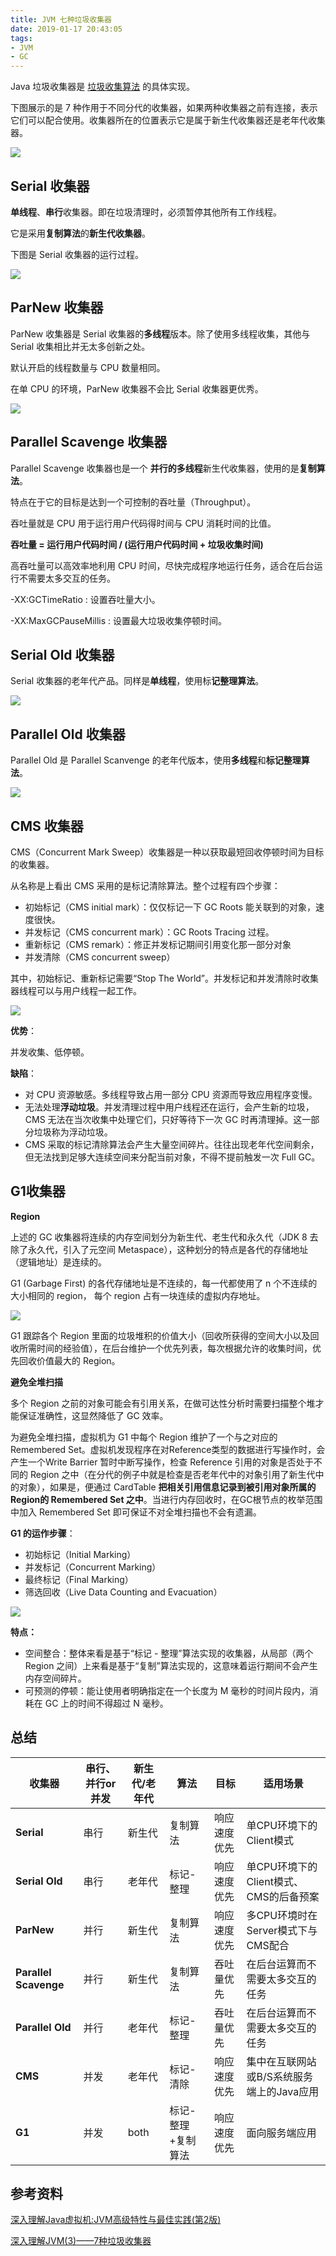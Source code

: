 ```yaml
---
title: JVM 七种垃圾收集器
date: 2019-01-17 20:43:05
tags: 
- JVM
- GC
---
```


Java 垃圾收集器是 [垃圾收集算法](http://wuzhangyang.com/2019/01/15/garbage-collection-algorithm/) 的具体实现。

下图展示的是 7 种作用于不同分代的收集器，如果两种收集器之前有连接，表示它们可以配合使用。收集器所在的位置表示它是属于新生代收集器还是老年代收集器。

![](https://raw.githubusercontent.com/zywudev/blog-source/master/image/seven_garbage_collector.png)

## Serial 收集器

**单线程**、**串行**收集器。即在垃圾清理时，必须暂停其他所有工作线程。

它是采用**复制算法**的**新生代收集器**。

下图是 Serial 收集器的运行过程。

![](https://raw.githubusercontent.com/zywudev/blog-source/master/image/serial_collector.png)

## ParNew 收集器

ParNew 收集器是 Serial 收集器的**多线程**版本。除了使用多线程收集，其他与 Serial 收集相比并无太多创新之处。

默认开启的线程数量与 CPU 数量相同。

在单 CPU 的环境，ParNew 收集器不会比 Serial 收集器更优秀。

![](https://raw.githubusercontent.com/zywudev/blog-source/master/image/parnew_collector.png)

## Parallel Scavenge 收集器

Parallel Scavenge 收集器也是一个 **并行的多线程**新生代收集器，使用的是**复制算法**。

特点在于它的目标是达到一个可控制的吞吐量（Throughput）。

吞吐量就是 CPU 用于运行用户代码得时间与 CPU 消耗时间的比值。

**吞吐量 = 运行用户代码时间 / (运行用户代码时间 + 垃圾收集时间)**

高吞吐量可以高效率地利用 CPU 时间，尽快完成程序地运行任务，适合在后台运行不需要太多交互的任务。

-XX:GCTimeRatio : 设置吞吐量大小。

-XX:MaxGCPauseMillis : 设置最大垃圾收集停顿时间。

## Serial Old 收集器

Serial 收集器的老年代产品。同样是**单线程**，使用标**记整理算法**。

![](https://raw.githubusercontent.com/zywudev/blog-source/master/image/serial_collector.png)

## Parallel Old 收集器

Parallel Old 是 Parallel Scanvenge 的老年代版本，使用**多线程**和**标记整理算法**。

![](https://raw.githubusercontent.com/zywudev/blog-source/master/image/parallel_old_collector.png)

## CMS 收集器

CMS（Concurrent Mark Sweep）收集器是一种以获取最短回收停顿时间为目标的收集器。

从名称是上看出 CMS 采用的是标记清除算法。整个过程有四个步骤：

- 初始标记（CMS initial mark）：仅仅标记一下 GC Roots 能关联到的对象，速度很快。
- 并发标记（CMS concurrent mark）：GC Roots Tracing 过程。
- 重新标记（CMS remark）：修正并发标记期间引用变化那一部分对象
- 并发清除（CMS concurrent sweep）

其中，初始标记、重新标记需要“Stop The World”。并发标记和并发清除时收集器线程可以与用户线程一起工作。

![](https://raw.githubusercontent.com/zywudev/blog-source/master/image/cms_collector.png)

**优势**：

并发收集、低停顿。

**缺陷**：

- 对 CPU 资源敏感。多线程导致占用一部分 CPU 资源而导致应用程序变慢。
- 无法处理**浮动垃圾**。并发清理过程中用户线程还在运行，会产生新的垃圾，CMS 无法在当次收集中处理它们，只好等待下一次 GC 时再清理掉。这一部分垃圾称为浮动垃圾。
- CMS 采取的标记清除算法会产生大量空间碎片。往往出现老年代空间剩余，但无法找到足够大连续空间来分配当前对象，不得不提前触发一次 Full GC。

## G1收集器

**Region**

上述的 GC 收集器将连续的内存空间划分为新生代、老生代和永久代（JDK 8 去除了永久代，引入了元空间 Metaspace），这种划分的特点是各代的存储地址（逻辑地址）是连续的。

G1 (Garbage First) 的各代存储地址是不连续的，每一代都使用了 n 个不连续的大小相同的 region， 每个 region 占有一块连续的虚拟内存地址。

![](https://raw.githubusercontent.com/zywudev/blog-source/master/image/g1_region.png)

G1 跟踪各个 Region 里面的垃圾堆积的价值大小（回收所获得的空间大小以及回收所需时间的经验值），在后台维护一个优先列表，每次根据允许的收集时间，优先回收价值最大的 Region。

**避免全堆扫描**

多个 Region 之前的对象可能会有引用关系，在做可达性分析时需要扫描整个堆才能保证准确性，这显然降低了 GC 效率。

为避免全堆扫描，虚拟机为 G1 中每个 Region 维护了一个与之对应的 Remembered Set。虚拟机发现程序在对Reference类型的数据进行写操作时，会产生一个Write Barrier 暂时中断写操作，检查 Reference 引用的对象是否处于不同的 Region 之中（在分代的例子中就是检查是否老年代中的对象引用了新生代中的对象），如果是，便通过 CardTable **把相关引用信息记录到被引用对象所属的Region的 Remembered Set 之中**。当进行内存回收时，在GC根节点的枚举范围中加入 Remembered Set 即可保证不对全堆扫描也不会有遗漏。

**G1 的运作步骤**：

- 初始标记（Initial Marking）
- 并发标记（Concurrent Marking）
- 最终标记（Final Marking）
- 筛选回收（Live Data Counting and Evacuation）

![](https://raw.githubusercontent.com/zywudev/blog-source/master/image/g1_collector.png)

**特点：**

- 空间整合：整体来看是基于“标记 - 整理”算法实现的收集器，从局部（两个 Region 之间）上来看是基于“复制”算法实现的，这意味着运行期间不会产生内存空间碎片。
- 可预测的停顿：能让使用者明确指定在一个长度为 M 毫秒的时间片段内，消耗在 GC 上的时间不得超过 N 毫秒。

## 总结

| 收集器                | 串行、并行or并发 | 新生代/老年代 | 算法               | 目标         | 适用场景                                  |
| --------------------- | ---------------- | ------------- | ------------------ | ------------ | ----------------------------------------- |
| **Serial**            | 串行             | 新生代        | 复制算法           | 响应速度优先 | 单CPU环境下的Client模式                   |
| **Serial Old**        | 串行             | 老年代        | 标记-整理          | 响应速度优先 | 单CPU环境下的Client模式、CMS的后备预案    |
| **ParNew**            | 并行             | 新生代        | 复制算法           | 响应速度优先 | 多CPU环境时在Server模式下与CMS配合        |
| **Parallel Scavenge** | 并行             | 新生代        | 复制算法           | 吞吐量优先   | 在后台运算而不需要太多交互的任务          |
| **Parallel Old**      | 并行             | 老年代        | 标记-整理          | 吞吐量优先   | 在后台运算而不需要太多交互的任务          |
| **CMS**               | 并发             | 老年代        | 标记-清除          | 响应速度优先 | 集中在互联网站或B/S系统服务端上的Java应用 |
| **G1**                | 并发             | both          | 标记-整理+复制算法 | 响应速度优先 | 面向服务端应用                            |

## 参考资料

[深入理解Java虚拟机:JVM高级特性与最佳实践(第2版)](https://book.douban.com/subject/24722612/)

[深入理解JVM(3)——7种垃圾收集器](https://crowhawk.github.io/2017/08/15/jvm_3/)


